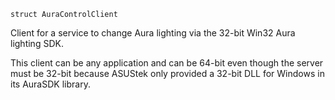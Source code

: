 ```
struct AuraControlClient
```

Client for a service to change Aura lighting via the 32-bit Win32 Aura lighting SDK.

This client can be any application and can be 64-bit even though the server must be 32-bit because ASUStek only provided a 32-bit DLL for Windows in its AuraSDK library.
